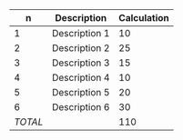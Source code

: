 | n        | Description                              | Calculation    |
| -------- | ---------------------------------------- | -------------- |
| 1        | Description 1                            | 10             |
| 2        | Description 2                            | 25             |
| 3        | Description 3                            | 15             |
| 4        | Description 4                            | 10             |
| 5        | Description 5                            | 20             |
| 6        | Description 6                            | 30             |
| *TOTAL*  |                                          | 110            |
